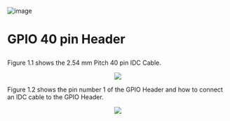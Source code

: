 ![image](https://github.com/Topst-Dev/Documentation/assets/161264431/e1a456f7-0355-4c7d-a090-239360da7175)<h1>
  GPIO 40 pin Header
</h1>


Figure 1.1 shows the 2.54 mm Pitch 40 pin IDC Cable.  
<p align="center"><img src="https://github.com/Topst-Dev/Documentation/assets/161264431/c6533706-96ad-4939-b8b9-2ca03a236304"></p>  

Figure 1.2 shows the pin number 1 of the GPIO Header and how to connect an IDC cable to the GPIO Header.  
<p align="center"><img src="https://github.com/Topst-Dev/Documentation/assets/161264431/d41fd510-170c-46cc-857e-e8f0989fbcb4"></p>  
